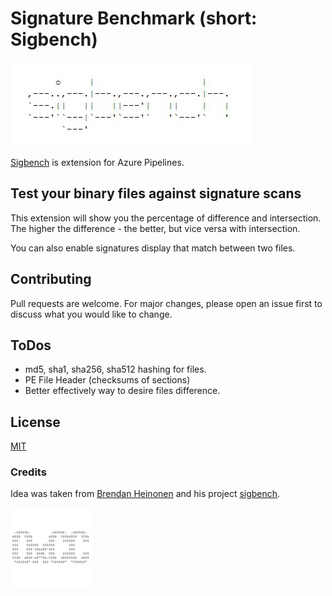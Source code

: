 # Signature Benchmark (short: Sigbench)

![Sigbench logo](https://raw.githubusercontent.com/cpz/sigbench/master/images/extension-logo.png)

[Sigbench](https://marketplace.visualstudio.com/items?itemName=cpz.Sigbench "Sigbench on Visual Studio Marketplace") is extension for Azure Pipelines.

## Test your binary files against signature scans

This extension will show you the percentage of difference and intersection. The higher the difference - the better, but vice versa with intersection.

You can also enable signatures display that match between two files.

## Contributing

Pull requests are welcome. For major changes, please open an issue first to discuss what you would like to change.

## ToDos

* md5, sha1, sha256, sha512 hashing for files.
* PE File Header (checksums of sections)
* Better effectively way to desire files difference.

## License

[MIT](https://choosealicense.com/licenses/mit/)

### Credits

Idea was taken from [Brendan Heinonen](https://github.com/staticinvocation "Brendan Heinonen") and his project [sigbench](https://github.com/staticinvocation/sigbench "sigbench made by Brendan Heinonen").

![Sigbench logo small](https://raw.githubusercontent.com/cpz/sigbench/master/images/extension-logo-small.png)
